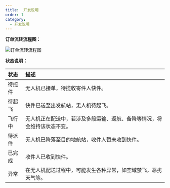 ```yaml
---
title:  开发说明
order: 1
category:
  - 开发说明
---
```


**订单流转流程图：**

![](/assets/image/test.001.png "订单流转流程图")

**状态说明：**

|**状态**|**描述**|
| :- | :- |
|待揽件|无人机已接单，待揽收寄件人快件。|
|待起飞|快件已送至出发航站，无人机待起飞。|
|飞行中|无人机正在配送中，若涉及多段运输、返航、备降等情况，将会维持该状态不变。|
|待派件|无人机已降落至目的地航站，收件人暂未收到快件。|
|已完成|收件人已收到快件。|
|异常|在无人机配送过程中，可能发生各种异常，如空域禁飞，恶劣天气等。|
